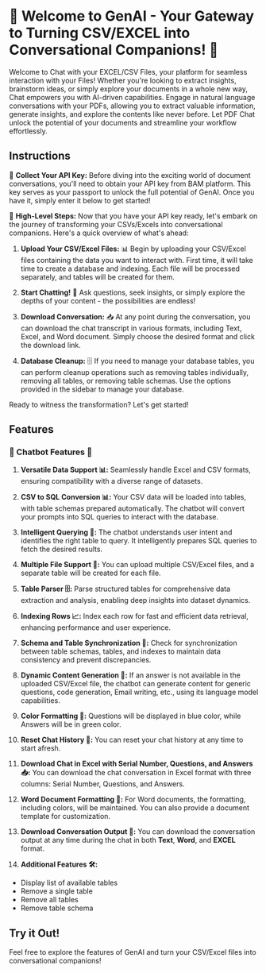 # 🌟 Welcome to GenAI - Your Gateway to Turning CSV/EXCEL into Conversational Companions! 🌟

Welcome to Chat with your EXCEL/CSV Files, your platform for seamless interaction with your Files! Whether you're looking to extract insights, brainstorm ideas, or simply explore your documents in a whole new way, Chat empowers you with AI-driven capabilities. Engage in natural language conversations with your PDFs, allowing you to extract valuable information, generate insights, and explore the contents like never before. Let PDF Chat unlock the potential of your documents and streamline your workflow effortlessly.

## Instructions

🔑 **Collect Your API Key:**
Before diving into the exciting world of document conversations, you'll need to obtain your API key from BAM platform. This key serves as your passport to unlock the full potential of GenAI. Once you have it, simply enter it below to get started!

🚀 **High-Level Steps:**
Now that you have your API key ready, let's embark on the journey of transforming your CSVs/Excels into conversational companions. Here's a quick overview of what's ahead:

1. **Upload Your CSV/Excel Files:** 📊
   Begin by uploading your CSV/Excel files containing the data you want to interact with. First time, it will take time to create a database and indexing. Each file will be processed separately, and tables will be created for them.

2. **Start Chatting!** 💬
   Ask questions, seek insights, or simply explore the depths of your content - the possibilities are endless!

3. **Download Conversation:** 📥
   At any point during the conversation, you can download the chat transcript in various formats, including Text, Excel, and Word document. Simply choose the desired format and click the download link.

4. **Database Cleanup:** 🗄️
   If you need to manage your database tables, you can perform cleanup operations such as removing tables individually, removing all tables, or removing table schemas. Use the options provided in the sidebar to manage your database.

Ready to witness the transformation? Let's get started!

## Features

### 🤖 Chatbot Features 👦

1. **Versatile Data Support 📊:**
   Seamlessly handle Excel and CSV formats, ensuring compatibility with a diverse range of datasets.
   
2. **CSV to SQL Conversion 📊:**
   Your CSV data will be loaded into tables, with table schemas prepared automatically. The chatbot will convert your prompts into SQL queries to interact with the database.

3. **Intelligent Querying 💬:**
   The chatbot understands user intent and identifies the right table to query. It intelligently prepares SQL queries to fetch the desired results.

4. **Multiple File Support 📁:**
   You can upload multiple CSV/Excel files, and a separate table will be created for each file.
   
5. **Table Parser 🗄️:**
   Parse structured tables for comprehensive data extraction and analysis, enabling deep insights into dataset dynamics.

6. **Indexing Rows 📈:**
   Index each row for fast and efficient data retrieval, enhancing performance and user experience.
   
7. **Schema and Table Synchronization 🔄:**
   Check for synchronization between table schemas, tables, and indexes to maintain data consistency and prevent discrepancies.

8. **Dynamic Content Generation 🔄:**
   If an answer is not available in the uploaded CSV/Excel file, the chatbot can generate content for generic questions, code generation, Email writing, etc., using its language model capabilities.

9. **Color Formatting 🎨:**
   Questions will be displayed in blue color, while Answers will be in green color.

10. **Reset Chat History 🔁:**
   You can reset your chat history at any time to start afresh.

11. **Download Chat in Excel with Serial Number, Questions, and Answers 📥:**
   You can download the chat conversation in Excel format with three columns: Serial Number, Questions, and Answers.

12. **Word Document Formatting 📝:**
   For Word documents, the formatting, including colors, will be maintained. You can also provide a document template for customization.

13. **Download Conversation Output 📄:**
   You can download the conversation output at any time during the chat in both **Text**, **Word**, and **EXCEL** format.

14. **Additional Features 🛠️:**

   - Display list of available tables
   - Remove a single table
   - Remove all tables
   - Remove table schema

## Try it Out!
Feel free to explore the features of GenAI and turn your CSV/Excel files into conversational companions!

